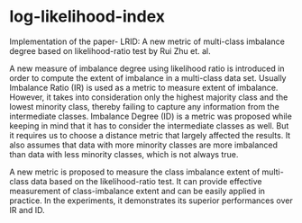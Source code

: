 # log-likelihood-index

Implementation of the paper- LRID: A new metric of multi-class imbalance degree based on likelihood-ratio test by Rui Zhu et. al.

A new measure of imbalance degree using likelihood ratio is introduced in order
to compute the extent of imbalance in a multi-class data set. Usually Imbalance Ratio (IR) is
used as a metric to measure extent of imbalance. However, it takes into consideration only the
highest majority class and the lowest minority class, thereby failing to capture any information
from the intermediate classes. Imbalance Degree (ID) is a metric was proposed while keeping
in mind that it has to consider the intermediate classes as well. But it requires us to choose a
distance metric that largely affected the results. It also assumes that data with more minority
classes are more imbalanced than data with less minority classes, which is not always true.

A new metric is proposed to measure the class imbalance extent of multi-class data based on the likelihood-ratio test. It can provide effective measurement of class-imbalance extent and can be easily applied in practice. In the experiments, it demonstrates its superior performances over IR and ID.
